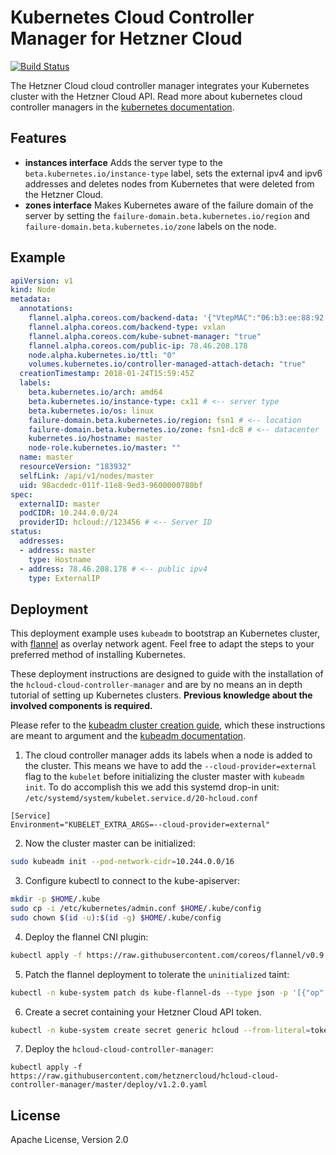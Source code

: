 # Kubernetes Cloud Controller Manager for Hetzner Cloud
[![Build Status](https://travis-ci.org/hetznercloud/hcloud-cloud-controller-manager.svg?branch=master)](https://travis-ci.org/hetznercloud/hcloud-cloud-controller-manager)

The Hetzner Cloud cloud controller manager integrates your Kubernetes cluster with the Hetzner Cloud API.
Read more about kubernetes cloud controller managers in the [kubernetes documentation](https://kubernetes.io/docs/tasks/administer-cluster/running-cloud-controller/).

## Features

- **instances interface**
Adds the server type to the `beta.kubernetes.io/instance-type` label, sets the external ipv4 and ipv6 addresses and deletes nodes from Kubernetes that were deleted from the Hetzner Cloud.
- **zones interface**
Makes Kubernetes aware of the failure domain of the server by setting the `failure-domain.beta.kubernetes.io/region` and `failure-domain.beta.kubernetes.io/zone` labels on the node.

## Example

```yaml
apiVersion: v1
kind: Node
metadata:
  annotations:
    flannel.alpha.coreos.com/backend-data: '{"VtepMAC":"06:b3:ee:88:92:36"}'
    flannel.alpha.coreos.com/backend-type: vxlan
    flannel.alpha.coreos.com/kube-subnet-manager: "true"
    flannel.alpha.coreos.com/public-ip: 78.46.208.178
    node.alpha.kubernetes.io/ttl: "0"
    volumes.kubernetes.io/controller-managed-attach-detach: "true"
  creationTimestamp: 2018-01-24T15:59:45Z
  labels:
    beta.kubernetes.io/arch: amd64
    beta.kubernetes.io/instance-type: cx11 # <-- server type
    beta.kubernetes.io/os: linux
    failure-domain.beta.kubernetes.io/region: fsn1 # <-- location
    failure-domain.beta.kubernetes.io/zone: fsn1-dc8 # <-- datacenter
    kubernetes.io/hostname: master
    node-role.kubernetes.io/master: ""
  name: master
  resourceVersion: "183932"
  selfLink: /api/v1/nodes/master
  uid: 98acdedc-011f-11e8-9ed3-9600000780bf
spec:
  externalID: master
  podCIDR: 10.244.0.0/24
  providerID: hcloud://123456 # <-- Server ID
status:
  addresses:
  - address: master
    type: Hostname
  - address: 78.46.208.178 # <-- public ipv4
    type: ExternalIP
```

## Deployment

This deployment example uses `kubeadm` to bootstrap an Kubernetes cluster, with [flannel](https://github.com/coreos/flannel) as overlay network agent. Feel free to adapt the steps to your preferred method of installing Kubernetes.

These deployment instructions are designed to guide with the installation of the `hcloud-cloud-controller-manager` and are by no means an in depth tutorial of setting up Kubernetes clusters.
**Previous knowledge about the involved components is required.**

Please refer to the [kubeadm cluster creation guide](https://kubernetes.io/docs/setup/independent/create-cluster-kubeadm/), which these instructions are meant to argument and the [kubeadm documentation](https://kubernetes.io/docs/reference/setup-tools/kubeadm/kubeadm/).

1. The cloud controller manager adds its labels when a node is added to the cluster. This means we have to add the `--cloud-provider=external` flag to the `kubelet` before initializing the cluster master with `kubeadm init`.
To do accomplish this we add this systemd drop-in unit:
`/etc/systemd/system/kubelet.service.d/20-hcloud.conf`

```
[Service]
Environment="KUBELET_EXTRA_ARGS=--cloud-provider=external"
```

2. Now the cluster master can be initialized:

```sh
sudo kubeadm init --pod-network-cidr=10.244.0.0/16
```

3. Configure kubectl to connect to the kube-apiserver:

```sh
mkdir -p $HOME/.kube
sudo cp -i /etc/kubernetes/admin.conf $HOME/.kube/config
sudo chown $(id -u):$(id -g) $HOME/.kube/config
```

4. Deploy the flannel CNI plugin:

```sh
kubectl apply -f https://raw.githubusercontent.com/coreos/flannel/v0.9.1/Documentation/kube-flannel.yml
```

5. Patch the flannel deployment to tolerate the `uninitialized` taint:

```sh
kubectl -n kube-system patch ds kube-flannel-ds --type json -p '[{"op":"add","path":"/spec/template/spec/tolerations/-","value":{"key":"node.cloudprovider.kubernetes.io/uninitialized","value":"true","effect":"NoSchedule"}}]'
```

6. Create a secret containing your Hetzner Cloud API token.

```sh
kubectl -n kube-system create secret generic hcloud --from-literal=token=<hcloud API token>
```

7. Deploy the `hcloud-cloud-controller-manager`:

```
kubectl apply -f  https://raw.githubusercontent.com/hetznercloud/hcloud-cloud-controller-manager/master/deploy/v1.2.0.yaml

```


## License

Apache License, Version 2.0
